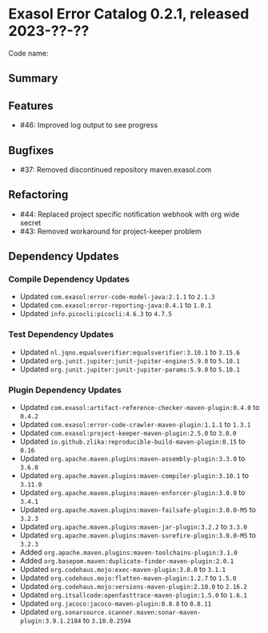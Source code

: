 # Exasol Error Catalog 0.2.1, released 2023-??-??

Code name:

## Summary

## Features

* #46: Improved log output to see progress

## Bugfixes

* #37: Removed discontinued repository maven.exasol.com

## Refactoring

* #44: Replaced project specific notification webhook with org wide secret
* #43: Removed workaround for project-keeper problem

## Dependency Updates

### Compile Dependency Updates

* Updated `com.exasol:error-code-model-java:2.1.1` to `2.1.3`
* Updated `com.exasol:error-reporting-java:0.4.1` to `1.0.1`
* Updated `info.picocli:picocli:4.6.3` to `4.7.5`

### Test Dependency Updates

* Updated `nl.jqno.equalsverifier:equalsverifier:3.10.1` to `3.15.6`
* Updated `org.junit.jupiter:junit-jupiter-engine:5.9.0` to `5.10.1`
* Updated `org.junit.jupiter:junit-jupiter-params:5.9.0` to `5.10.1`

### Plugin Dependency Updates

* Updated `com.exasol:artifact-reference-checker-maven-plugin:0.4.0` to `0.4.2`
* Updated `com.exasol:error-code-crawler-maven-plugin:1.1.1` to `1.3.1`
* Updated `com.exasol:project-keeper-maven-plugin:2.5.0` to `3.0.0`
* Updated `io.github.zlika:reproducible-build-maven-plugin:0.15` to `0.16`
* Updated `org.apache.maven.plugins:maven-assembly-plugin:3.3.0` to `3.6.0`
* Updated `org.apache.maven.plugins:maven-compiler-plugin:3.10.1` to `3.11.0`
* Updated `org.apache.maven.plugins:maven-enforcer-plugin:3.0.0` to `3.4.1`
* Updated `org.apache.maven.plugins:maven-failsafe-plugin:3.0.0-M5` to `3.2.3`
* Updated `org.apache.maven.plugins:maven-jar-plugin:3.2.2` to `3.3.0`
* Updated `org.apache.maven.plugins:maven-surefire-plugin:3.0.0-M5` to `3.2.3`
* Added `org.apache.maven.plugins:maven-toolchains-plugin:3.1.0`
* Added `org.basepom.maven:duplicate-finder-maven-plugin:2.0.1`
* Updated `org.codehaus.mojo:exec-maven-plugin:3.0.0` to `3.1.1`
* Updated `org.codehaus.mojo:flatten-maven-plugin:1.2.7` to `1.5.0`
* Updated `org.codehaus.mojo:versions-maven-plugin:2.10.0` to `2.16.2`
* Updated `org.itsallcode:openfasttrace-maven-plugin:1.5.0` to `1.6.1`
* Updated `org.jacoco:jacoco-maven-plugin:0.8.8` to `0.8.11`
* Updated `org.sonarsource.scanner.maven:sonar-maven-plugin:3.9.1.2184` to `3.10.0.2594`

